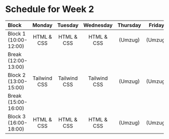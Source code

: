 # Schedule for Week 2

| Block                 |    Monday    |   Tuesday    |  Wednesday   | Thursday | Friday  | Saturday |
| :-------------------- | :----------: | :----------: | :----------: | :------: | :-----: | :------: |
| Block 1 (10:00-12:00) |  HTML & CSS  |  HTML & CSS  |  HTML & CSS  | (Umzug)  | (Umzug) | (Umzug)  |
| Break (12:00-13:00)   |
| Block 2 (13:00-15:00) | Tailwind CSS | Tailwind CSS | Tailwind CSS | (Umzug)  | (Umzug) | (Umzug)  |
| Break (15:00-16:00)   |
| Block 3 (16:00-18:00) |  HTML & CSS  |  HTML & CSS  |  HTML & CSS  | (Umzug)  | (Umzug) | (Umzug)  |